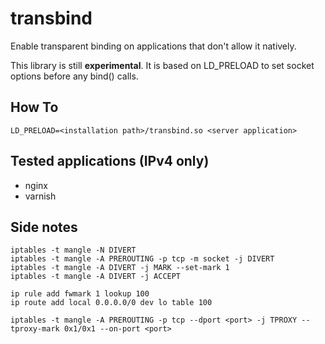transbind
=========

Enable transparent binding on applications that don't allow it natively.

This library is still **experimental**. It is based on LD_PRELOAD to set socket options before any bind() calls.

## How To

    LD_PRELOAD=<installation path>/transbind.so <server application>

## Tested applications (IPv4 only)
* nginx 
* varnish

## Side notes
    iptables -t mangle -N DIVERT
    iptables -t mangle -A PREROUTING -p tcp -m socket -j DIVERT
    iptables -t mangle -A DIVERT -j MARK --set-mark 1
    iptables -t mangle -A DIVERT -j ACCEPT
    
    ip rule add fwmark 1 lookup 100
    ip route add local 0.0.0.0/0 dev lo table 100
    
    iptables -t mangle -A PREROUTING -p tcp --dport <port> -j TPROXY --tproxy-mark 0x1/0x1 --on-port <port>
